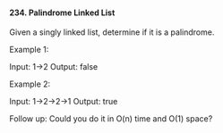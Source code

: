 #### 234. Palindrome Linked List

Given a singly linked list, determine if it is a palindrome.

Example 1:

Input: 1->2 Output: false

Example 2:

Input: 1->2->2->1 Output: true

Follow up:
Could you do it in O(n) time and O(1) space?
